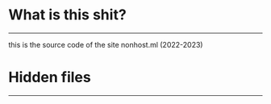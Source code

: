 # What is this shit?
__________________________________________________________
this is the source code of the site nonhost.ml (2022-2023)
# Hidden files
__________________________________________________________
